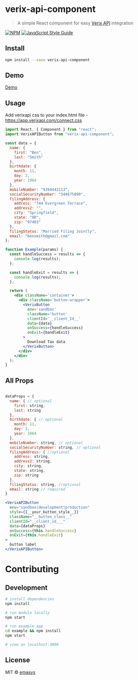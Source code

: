 # verix-api-component

> A simple React component for easy [Verix API](https://docs.verixapi.com/docs/welcome) integration

[![NPM](https://img.shields.io/npm/v/verix-api-component.svg)](https://www.npmjs.com/package/verix-api-component) [![JavaScript Style Guide](https://img.shields.io/badge/code_style-standard-brightgreen.svg)](https://standardjs.com)

## Install

```bash
npm install --save verix-api-component
```

## Demo

[Demo](https://emasys.github.io/verix-api-component/)

## Usage

Add verixapi css to your index.html file - https://app.verixapi.com/connect.css

```jsx
import React, { Component } from "react";
import VerixAPIButton from "verix-api-component";

const data = {
  name: {
    first: "Ben",
    last: "Smith"
  },
  birthdate: {
    month: 11,
    day: 3,
    year: 1964
  },
  mobileNumber: "9394442113",
  socialSecurityNumber: "344675890",
  filingAddress: {
    address: "744 Evergreen Terrace",
    address2: "",
    city: "Springfield",
    state: "OR",
    zip: "97403"
  },
  filingStatus: "Married Filing Jointly",
  email: "bensmith@gmail.com"
};

function Example(params) {
  const handleSuccess = results => {
    console.log(results);
  };

  const handleExit = results => {
    console.log(results);
  };

  return (
    <div className='container'>
      <div className='button-wrapper'>
        <VerixButton
          env='sandbox'
          className='button'
          clientId='__client_Id__'
          data={data}
          onSuccess={handleSuccess}
          onExit={handleExit}
        >
          Download Tax data
        </VerixButton>
      </div>
    </div>
  );
}
```

## All Props

```jsx

dataProps = {
  name: { // optional
    first: string,
    last: string
  },
  birthdate: { // optional
    month: 11,
    day: 3,
    year: 1964
  },
  mobileNumber: string, // optional
  socialSecurityNumber: string, // optional
  filingAddress: { //optional
    address: string,
    address2: string,
    city: string,
    state: string,
    zip: string
  },
  filingStatus: string, //optional
  email: string // required
}

<VerixAPIButton
  env="sandbox|development|production"
  style={{__your_button_style__}}
  className="__button_class__"
  clientId="__client_id___"
  data={dataProps}
  onSuccess={this.handleSuccess}
  onExit={this.handleExit}
>
  button label
</VerixAPIButton>
```

# Contributing

## Development

```bash
# install dependencies
npm install

# run module locally
npm start

# run example app
cd example && npm install
npm start

# view on localhost:3000
```

## License

MIT © [emasys](https://github.com/emasys)
